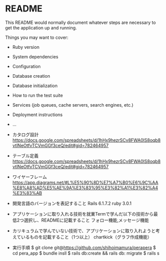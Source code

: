 # README

This README would normally document whatever steps are necessary to get the
application up and running.

Things you may want to cover:

* Ruby version

* System dependencies

* Configuration

* Database creation

* Database initialization

* How to run the test suite

* Services (job queues, cache servers, search engines, etc.)

* Deployment instructions

* ...

* カタログ設計
  https://docs.google.com/spreadsheets/d/1hHx9hezrSCv8FWA0lS8oqb8vtlNeOtfvTCVmGGf3ceQ/edit#gid=782464957

* テーブル定義
  https://docs.google.com/spreadsheets/d/1hHx9hezrSCv8FWA0lS8oqb8vtlNeOtfvTCVmGGf3ceQ/edit#gid=782464957


* ワイヤーフレーム
　https://app.diagrams.net/#L%E5%90%8D%E7%A7%B0%E6%9C%AA%E8%A8%AD%E5%AE%9A%E3%83%95%E3%82%A1%E3%82%A4%E3%83%AB

* 開発言語のバージョンを表記すること
  Rails 6.1.7.2
  ruby 3.0.1

* アプリケーションに取り入れる技術を就業Termで学んだ以下の技術から最低2つ選択し、READMEに記載すること
  フォロー機能,メッセージ機能

* カリキュラムで学んでいない技術で、アプリケーションに取り入れようと考えているものを記載すること（1つ以上）
  chartkick（グラフ作成機能）

* 実行手順
  $ git clone git@https://github.com/shihoimamura/perapera
  $ cd pera_app
  $ bundle insll
  $ rails db:create && rails db: migrate
  $ rails s

